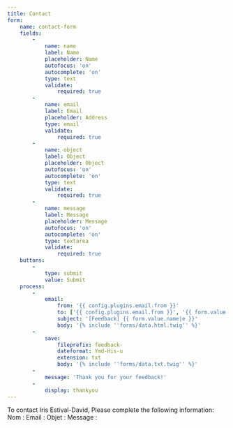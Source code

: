 ```yaml
---
title: Contact
form:
    name: contact-form
    fields:
        -
            name: name
            label: Name
            placeholder: Name
            autofocus: 'on'
            autocomplete: 'on'
            type: text
            validate:
                required: true
        -
            name: email
            label: Email
            placeholder: Address
            type: email
            validate:
                required: true
        -
            name: object
            label: Object
            placeholder: Object
            autofocus: 'on'
            autocomplete: 'on'
            type: text
            validate:
                required: true
        -
            name: message
            label: Message
            placeholder: Message
            autofocus: 'on'
            autocomplete: 'on'
            type: textarea
            validate:
                required: true
    buttons:
        -
            type: submit
            value: Submit
    process:
        -
            email:
                from: '{{ config.plugins.email.from }}'
                to: ['{{ config.plugins.email.from }}', '{{ form.value.email }}']
                subject: '[Feedback] {{ form.value.name|e }}'
                body: '{% include ''forms/data.html.twig'' %}'
        -
            save:
                fileprefix: feedback-
                dateformat: Ymd-His-u
                extension: txt
                body: '{% include ''forms/data.txt.twig'' %}'
        -
            message: 'Thank you for your feedback!'
        -
            display: thankyou
---
```


To contact Iris Estival-David, Please complete the following information:
Nom :
Email :
Objet :
Message :